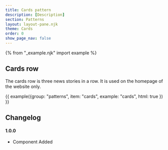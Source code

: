 ```yaml
---
title: Cards pattern
description: [Description]
section: Patterns
layout: layout-pane.njk
theme: Cards
order: 0
show_page_nav: false
---
```


{% from "_example.njk" import example %}

## Cards row

The cards row is three news stories in a row. It is used on the homepage of the website only.

{{ example({group: "patterns", item: "cards", example: "cards", html: true }) }}

## Changelog

#### 1.0.0

- Component Added